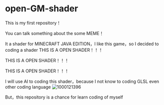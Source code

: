 # open-GM-shader
This is my first  repository！

You can talk something about the some MEME！

It a shader for MINECRAFT JAVA EDITION，I like this game，so I decided to coding a shader
THIS IS A OPEN SHADER！！！

THIS IS A OPEN SHADER！！！

THIS IS A OPEN SHADER！！！

I will use AI to coding this shader，because I not know to coding GLSL even other coding language
![1000121396](https://github.com/user-attachments/assets/7b0d600e-dab6-4d33-a542-1105605d079e)

But，this repository is a chance for learn coding of myself
